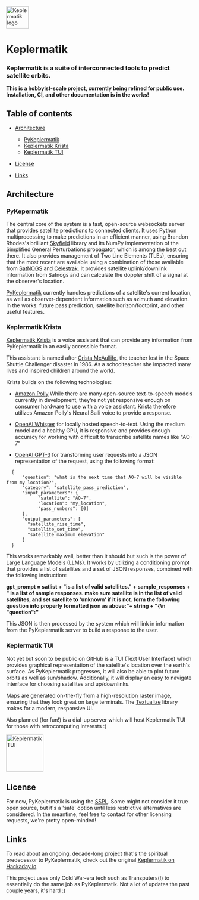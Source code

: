 
<a href="https://github.com/mysteriousham73/PyKeplermatik`/">
    <img src="https://i.imgur.com/Od9Y0V6.png" alt="Keplermatik logo" title="Keplermatik    " "left" height="60" />
</a>

# Keplermatik

### Keplermatik is a suite of interconnected tools to predict satellite orbits.
**This is a hobbyist-scale project, currently being refined for public use.  Installation, CI, and other documentation is in the works!**

## Table of contents

- [Architecture](#installation)
    - [PyKeplermatik](#PyKepermatik)
    - [Keplermatik Krista](#Keplermatik-Krista)
    - [Keplermatik TUI](#Keplermatik-TUI)

- [License](#license)
- [Links](#links)

## Architecture

### PyKepermatik
The central core of the system is a fast, open-source websockets server that provides satellite predictions to connected clients.  It uses Python multiprocessing to make predictions in an efficient manner, using Brandon Rhodes's brilliant [Skyfield](https://github.com/skyfielders/python-skyfield) library and its NumPy implementation of the Simplified General Perturbations propagator, which is among the best out there.  It also provides management of Two Line Elements (TLEs), ensuring that the most recent are available using a combination of those available from [SatNOGS](https://satnogs.org/) and [Celestrak](https://celestrak.org/).  It provides satellite uplink/downlink information from Satnogs and can calculate the doppler shift of a signal at the observer's location. 

[PyKeplermatik](https://github.com/mysteriousham73/PyKeplermatik) currently handles predictions of a satellite's current location, as well as observer-dependent information such as azimuth and elevation.  In the works: future pass prediction, satellite horizon/footprint, and other useful features. 

### Keplermatik Krista

[Keplermatik Krista](https://github.com/mysteriousham73/keplermatik_krista) is a voice assistant that can provide any information from PyKeplermatik in an easily accessible format.

This assistant is named after [Crista McAullife](https://en.wikipedia.org/wiki/Christa_McAuliffe), the teacher lost in the Space Shuttle Challenger disaster in 1986.  As a schoolteacher she impacted many lives and inspired children around the world. 

Krista builds on the following technologies:

- [Amazon Polly](https://aws.amazon.com/polly/)  While there are many open-source text-to-speech models currently in development, they're not yet responsive enough on consumer hardware to use with a voice assistant.  Krista therefore utilizes Amazon Polly's Neural Salli voice to provide a response.
  

- [OpenAI Whisper](https://github.com/openai/whisper) for locally hosted speech-to-text.  Using the medium model and a healthy GPU, it is responsive and provides enough accuracy for working with difficult to transcribe satellite names like "AO-7"
  

- [OpenAI GPT-3](https://beta.openai.com/docs/models/gpt-3) for transforming user requests into a JSON representation of the request, using the following format: 
```
  {
      "question": "what is the next time that AO-7 will be visible from my location?",
      "category": "satellite_pass_prediction",
      "input_parameters": {
            "satellite": "AO-7",
            "location": "my_location",
            "pass_numbers": [0]
      },
      "output_parameters": [
        "satellite_rise_time",
        "satellite_set_time",
        "satellite_maximum_elevation"
      ]
  }
  ```

  This works remarkably well, better than it should but such is the power of Large Language Models (LLMs).  It works by utilizing a conditioning prompt that provides a list of satellites and a set of JSON responses, combined with the following instruction:

**gpt_prompt = satlist + "is a list of valid satellites." + sample_responses + " is a list of sample responses. make sure satellite is in the list of valid satellites, and set satellite to 'unknown' if it is not.  form the following question into properly formatted json as above:"+ string + "{\n \"question\":"**

This JSON is then processed by the system which will link in information from the PyKeplermatik server to build a response to the user.

### Keplermatik TUI

Not yet but soon to be public on GitHub is a TUI (Text User Interface) which provides graphical representation of the satellite's location over the earth's surface.  As PyKeplermatik progresses, it will also be able to plot future orbits as well as sun/shadow.  Additionally, it will display an easy to navigate interface for choosing satellites and up/downlinks.

Maps are generated on-the-fly from a high-resolution raster image, ensuring that they look great on large terminals.  The [Textualize](https://github.com/Textualize/textual) library makes for a modern, responsive UI.

Also planned (for fun!) is a dial-up server which will host Keplermatik TUI for those with retrocomputing interests :)

<a href="https://github.com/mysteriousham73/PyKeplermatik`/">
<img src="https://i.imgur.com/MoWhES2.jpg" alt="Keplermatik TUI" title="Keplermatik  TUI  " "left" height="100" />
</a>

## License

For now, PyKeplermatik is using the [SSPL](https://en.wikipedia.org/wiki/Server_Side_Public_License).  Some might not consider it true open source, but it's a 'safe' option until less restrictive alternatives are considered.  In the meantime, feel free to contact for other licensing requests, we're pretty open-minded!  

## Links

To read about an ongoing, decade-long project that's the spiritual predecessor to PyKeplermatik, check out the original [Keplermatik on Hackaday.io](https://hackaday.io/project/5358-keplermatik)

This project uses only Cold War-era tech such as Transputers(!) to essentially do the same job as PyKeplermatik.  Not a lot of updates the past couple years, it's hard :)

